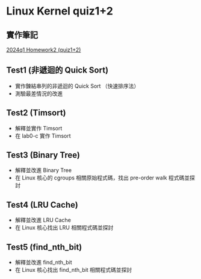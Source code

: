 # Linux Kernel quiz1+2

## 實作筆記
[2024q1 Homework2 (quiz1+2)](https://hackmd.io/@Appmedia/2024q1_Homework2_quiz12)

## Test1 (非遞迴的 Quick Sort)
* 實作鍊結串列的非遞迴的 Quick Sort （快速排序法）
* 測驗最差情況的改進

## Test2 (Timsort)
* 解釋並實作 Timsort
* 在 lab0-c 實作 Timsort

## Test3 (Binary Tree)
* 解釋並改進 Binary Tree
* 在 Linux 核心的 cgroups 相關原始程式碼，找出 pre-order walk 程式碼並探討

## Test4 (LRU Cache)
* 解釋並改進 LRU Cache
* 在 Linux 核心找出 LRU 相關程式碼並探討

## Test5 (find_nth_bit)
* 解釋並改進 find_nth_bit
* 在 Linux 核心找出 find_nth_bit 相關程式碼並探討
